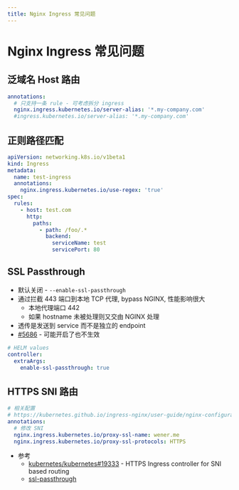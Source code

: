 ```yaml
---
title: Nginx Ingress 常见问题
---
```


# Nginx Ingress 常见问题

## 泛域名 Host 路由

```yaml
annotations:
  # 只支持一条 rule - 可考虑拆分 ingress
  nginx.ingress.kubernetes.io/server-alias: '*.my-company.com'
  #ingress.kubernetes.io/server-alias: '*.my-company.com'
```

## 正则路径匹配

```yaml
apiVersion: networking.k8s.io/v1beta1
kind: Ingress
metadata:
  name: test-ingress
  annotations:
    nginx.ingress.kubernetes.io/use-regex: 'true'
spec:
  rules:
    - host: test.com
      http:
        paths:
          - path: /foo/.*
            backend:
              serviceName: test
              servicePort: 80
```

## SSL Passthrough

- 默认关闭 - `--enable-ssl-passthrough`
- 通过拦截 443 端口到本地 TCP 代理, bypass NGINX, 性能影响很大
  - 本地代理端口 442
  - 如果 hostname 未被处理则又交由 NGINX 处理
- 透传是发送到 service 而不是独立的 endpoint
- [#5686](https://github.com/kubernetes/ingress-nginx/issues/5686) - 可能开启了也不生效

```yaml
# HELM values
controller:
  extraArgs:
    enable-ssl-passthrough: true
```

## HTTPS SNI 路由

```yaml
# 相关配置
# https://kubernetes.github.io/ingress-nginx/user-guide/nginx-configuration/annotations/#backend-certificate-authentication
annotations:
  # 修改 SNI
  nginx.ingress.kubernetes.io/proxy-ssl-name: wener.me
  nginx.ingress.kubernetes.io/proxy-ssl-protocols: HTTPS
```

- 参考
  - [kubernetes/kubernetes#19333](https://github.com/kubernetes/kubernetes/issues/19333) - HTTPS Ingress controller for SNI based routing
  - [ssl-passthrough](https://kubernetes.github.io/ingress-nginx/user-guide/nginx-configuration/annotations/#ssl-passthrough)

